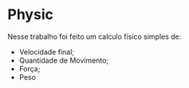 # Physic
 Nesse trabalho foi feito um calculo físico simples de: 
 
 - Velocidade final;
 - Quantidade de Movimento;
 - Força;
 - Peso
